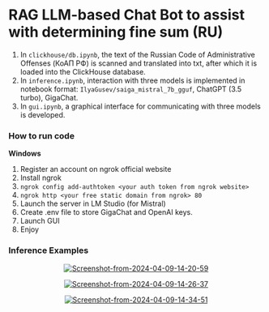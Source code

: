 # RAG LLM-based Chat Bot to assist with determining fine sum (RU)

1. In `clickhouse/db.ipynb`, the text of the Russian Code of Administrative Offenses (КоАП РФ) is scanned and translated into txt, after which it is loaded into the ClickHouse database.
2. In `inference.ipynb`, interaction with three models is implemented in notebook format: `IlyaGusev/saiga_mistral_7b_gguf`, ChatGPT (3.5 turbo), GigaChat.
3. In `gui.ipynb`, a graphical interface for communicating with three models is developed.

### How to run code
**Windows**
1. Register an account on ngrok official website
2. Install ngrok
4. ```ngrok config add-authtoken <your auth token from ngrok website>```
5. ```ngrok http <your free static domain from ngrok> 80```
6. Launch the server in LM Studio (for Mistral)
7. Create .env file to store GigaChat and OpenAI keys.
8. Launch GUI
9. Enjoy

### Inference Examples

<p align="center">
  <a href="https://ibb.co/p0XkJLb"><img src="https://i.ibb.co/h78TDmL/Screenshot-from-2024-04-09-14-20-59.png" alt="Screenshot-from-2024-04-09-14-20-59" border="0"></a>
</p>

<p align="center">
  <a href="https://ibb.co/9ympjLK"><img src="https://i.ibb.co/5sX1Vyp/Screenshot-from-2024-04-09-14-26-37.png" alt="Screenshot-from-2024-04-09-14-26-37" border="0"></a>
</p>

<p align="center">
  <a href="https://ibb.co/n0NHfky"><img src="https://i.ibb.co/4fn6MNL/Screenshot-from-2024-04-09-14-34-51.png" alt="Screenshot-from-2024-04-09-14-34-51" border="0"></a>
</p>


